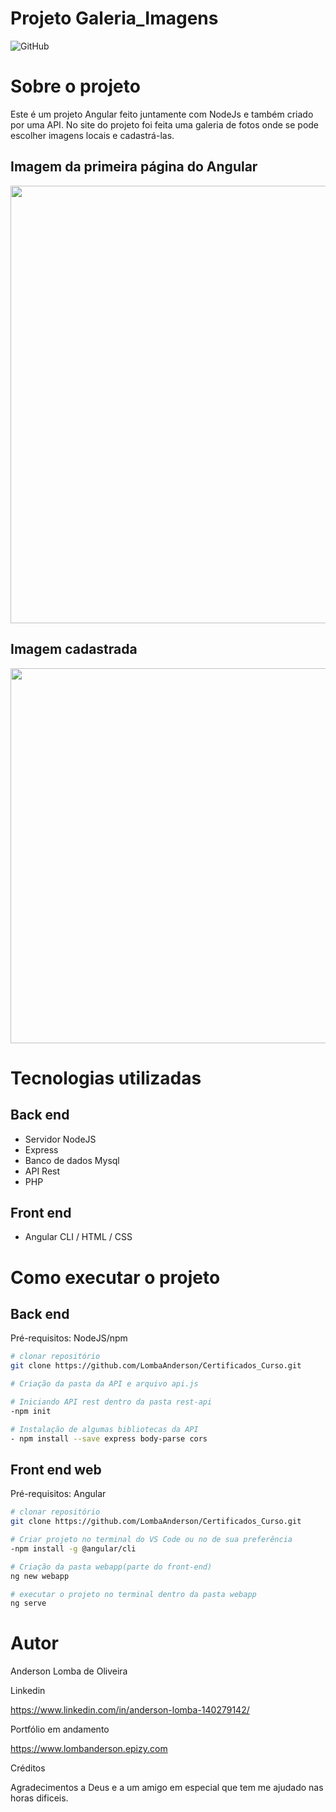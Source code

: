 # Projeto Galeria_Imagens
![GitHub](https://img.shields.io/github/license/LombaAnderson/Galeria_Imagens)

# Sobre o projeto

Este é um projeto Angular feito juntamente com NodeJs e também criado por uma API. No site do projeto foi feita uma galeria de fotos onde se pode escolher imagens locais e cadastrá-las.   

## Imagem da primeira página do Angular 

<div align="center">
<img src="https://user-images.githubusercontent.com/60937513/140497923-bd3be2d3-c805-4825-8b37-ece4bf089e57.png" width="700px" />
</div>

## Imagem cadastrada

<div align="center">
<img src="https://user-images.githubusercontent.com/60937513/140500982-19dc3fd0-3ca1-4962-9e8b-670dd5e9e91d.png" width="600px" />
</div>

# Tecnologias utilizadas
## Back end
- Servidor NodeJS
- Express
- Banco de dados Mysql
- API Rest
- PHP

## Front end
- Angular CLI / HTML / CSS  

# Como executar o projeto

## Back end
Pré-requisitos: NodeJS/npm

```bash
# clonar repositório
git clone https://github.com/LombaAnderson/Certificados_Curso.git

# Criação da pasta da API e arquivo api.js

# Iniciando API rest dentro da pasta rest-api
-npm init

# Instalação de algumas bibliotecas da API
- npm install --save express body-parse cors

```

## Front end web
Pré-requisitos: Angular 

```bash
# clonar repositório
git clone https://github.com/LombaAnderson/Certificados_Curso.git

# Criar projeto no terminal do VS Code ou no de sua preferência
-npm install -g @angular/cli

# Criação da pasta webapp(parte do front-end)
ng new webapp

# executar o projeto no terminal dentro da pasta webapp
ng serve

```

# Autor

Anderson Lomba de Oliveira

Linkedin

https://www.linkedin.com/in/anderson-lomba-140279142/

Portfólio em andamento

https://www.lombanderson.epizy.com

Créditos

Agradecimentos a Deus e a um amigo em especial que tem me ajudado nas horas dificeis. 
